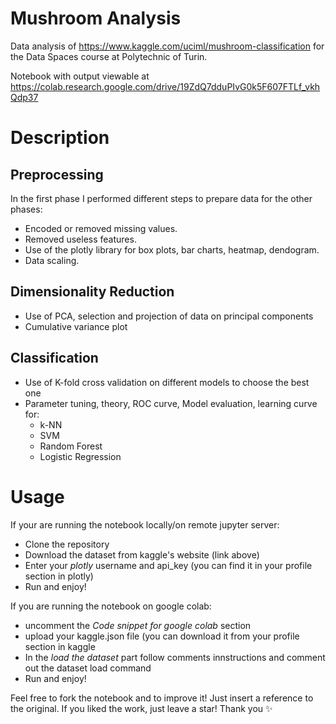 # Mushroom Analysis
Data analysis of https://www.kaggle.com/uciml/mushroom-classification for the Data Spaces course at
Polytechnic of Turin.

Notebook with output viewable at https://colab.research.google.com/drive/19ZdQ7dduPIvG0k5F607FTLf_vkhQdp37

# Description

## Preprocessing
In the first phase I performed different steps to prepare data for the other phases:

  - Encoded or removed missing values.
  - Removed useless features.
  - Use of the plotly library for box plots, bar charts, heatmap, dendogram.
  - Data scaling.

## Dimensionality Reduction

  - Use of PCA, selection and projection of data on principal components
  - Cumulative variance plot
  
## Classification

  - Use of K-fold cross validation on different models to choose the best one
  - Parameter tuning, theory, ROC curve, Model evaluation, learning curve for:
    - k-NN 
    - SVM 
    - Random Forest 
    - Logistic Regression

# Usage
  
If your are running the notebook locally/on remote jupyter server:

  - Clone the repository
  - Download the dataset from kaggle's website (link above)
  - Enter your *plotly* username and api_key (you can find it in your profile section in plotly)
  - Run and enjoy!
  
If you are running the notebook on google colab:

  - uncomment the *Code snippet for google colab* section
  - upload your kaggle.json file (you can download it from your profile section in kaggle
  - In the *load the dataset* part follow comments innstructions and comment out the dataset load command
  - Run and enjoy!


Feel free to fork the notebook and to improve it! Just insert a reference to the original.
If you liked the work, just leave a star! Thank you :sparkles:
